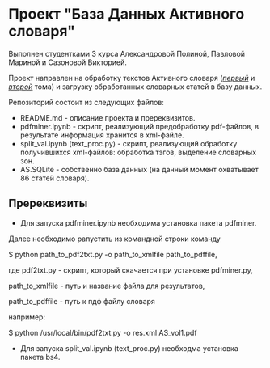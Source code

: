 # Проект "База Данных Активного словаря"
Выполнен студентками 3 курса Александровой Полиной, Павловой Мариной и Сазоновой Викторией.

Проект направлен на обработку текстов Активного словаря ([_первый_](http://san.ruslang.ru/AS_vol1.pdf) и [_второй_](http://san.ruslang.ru/AS_vol2.pdf) тома) и загрузку обработанных словарных статей в базу данных. 

Репозиторий состоит из следующих файлов:
* README.md - описание проекта и пререквизитов.
* pdfminer.ipynb - скрипт, реализующий предобработку pdf-файлов, в результате информация хранится в xml-файле.
* split_val.ipynb (text_proc.py) - скрипт, реализующий обработку получившихся xml-файлов: обработка тэгов, выделение словарных зон.
* AS.SQLite - собственно база данных (на данный момент охватывает 86 статей словаря).

## Пререквизиты
* Для запуска pdfminer.ipynb необходима установка пакета pdfminer.

Далее необходимо pапустить из командной строки команду 

$ python path_to_pdf2txt.py -o path_to_xmlfile path_to_pdffile,

где pdf2txt.py - скрипт, который скачается при установке pdfminer.py, 

path_to_xmlfile - путь и название файла для результатов,

path_to_pdffile - путь к пдф файлу словаря

например:

$ python /usr/local/bin/pdf2txt.py -o res.xml AS_vol1.pdf

* Для запуска split_val.ipynb (text_proc.py) необходма установка пакета bs4.
